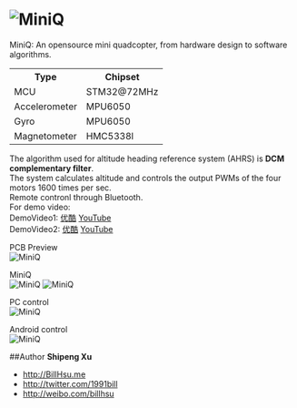 ![MiniQ](https://github.com/billhsu/MiniQ/raw/master/doc/MiniQ_Logo.png)
=====

MiniQ: An opensource mini quadcopter, from hardware design to software algorithms.

<table>
  <tr>
    <th>Type</th><th>Chipset</th>
  </tr>
  <tr>
    <td>MCU</td><td>STM32@72MHz</td>
  </tr>
  <tr>
    <td>Accelerometer</td><td>MPU6050</td>
  </tr>
  <tr>
    <td>Gyro</td><td>MPU6050</td>
  </tr>
  <tr>
    <td>Magnetometer</td><td>HMC5338l</td>
  </tr>
</table>

The algorithm used for altitude heading reference system (AHRS) is **DCM complementary filter**.  
The system calculates altitude and controls the output PWMs of the four motors 1600 times per sec.  
Remote contronl through Bluetooth.  
For demo video:  
DemoVideo1: [优酷](http://v.youku.com/v_show/id_XNTc0MTE5NjY0.html) [YouTube](http://www.youtube.com/watch?v=iOF2OyRmbeg)  
DemoVideo2: [优酷](http://v.youku.com/v_show/id_XNTczOTY4NDIw.html) [YouTube](http://www.youtube.com/watch?v=TcqmwWvhcKs)

PCB Preview  
![MiniQ](https://github.com/billhsu/MiniQ/raw/master/doc/MiniQ_PCB.PNG)

MiniQ  
![MiniQ](https://github.com/billhsu/MiniQ/raw/master/doc/MiniQ.jpg)
![MiniQ](https://github.com/billhsu/MiniQ/raw/master/doc/pcb.jpg)

PC control  
![MiniQ](https://github.com/billhsu/MiniQ/raw/master/doc/AHRS_Viewer.png)

Android control  
![MiniQ](https://github.com/billhsu/MiniQ/raw/master/doc/android.png)

##Author
**Shipeng Xu**

+ http://BillHsu.me
+ http://twitter.com/1991bill
+ http://weibo.com/billhsu

